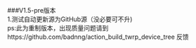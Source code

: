 ###V1.5-pre版本
<br />
1.测试自动更新源为GitHub源（没必要可不升)
<br />
ps:此为重制版本，出现质量问题请到https://github.com/badnng/action_build_twrp_device_tree 反馈
